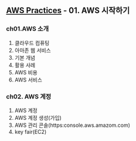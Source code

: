 ## [AWS Practices](https://github.com/huckjuhwang/aws-practice) - 01. AWS 시작하기

### ch01.AWS 소개
1. 클라우드 컴퓨팅
2. 아마존 웹 서비스
3. 기본 개념
4. 활용 사례
5. AWS 비용
6. AWS 서비스

### ch02. AWS 계정
1. AWS 계정
2. AWS 계정 생성(가입)
3. AWS 관리 콘솔(https:console.aws.amazom.com)
4. key fair(EC2)